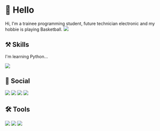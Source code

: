 # 👋 Hello 
Hi, I'm a trainee programming student, future technician electronic and my hobbie is playing Basketball.
![](https://i.pinimg.com/originals/1e/a6/66/1ea66601f1ee09b578c40feee6ecd953.gif)
## ⚒️ Skills
I'm learning Python...

![](https://github.com/tandpfun/skill-icons/raw/main/icons/Python-Dark.svg)

## 📲 Social
<a href="https://twitter.com/0_o__sami__o_0"><img src="https://github.com/tandpfun/skill-icons/raw/main/icons/Twitter.svg"></a> <a href="https://instagram.com/0_o__sami__o_0?igshid=MzNlNGNkZWQ4Mg=="><img src="https://github.com/tandpfun/skill-icons/raw/main/icons/Instagram.svg"></a> <a href="https://discord.gg/YBa4PP7M"><img src="https://github.com/tandpfun/skill-icons/raw/main/icons/Discord.svg"></a> <a href="https://www.linkedin.com/in/aldo-samuel-vladimir-q-03a48327a"><img src="https://github.com/tandpfun/skill-icons/raw/main/icons/LinkedIn.svg"></a>

## 🛠 Tools

![](https://icons.iconarchive.com/icons/papirus-team/papirus-apps/256/pycharm-icon.png) ![](https://github.com/tandpfun/skill-icons/raw/main/icons/VSCode-Dark.svg) ![](https://github.com/tandpfun/skill-icons/raw/main/icons/Godot-Dark.svg)
